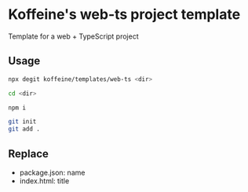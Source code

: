 # Koffeine's web-ts project template

Template for a web + TypeScript project

## Usage

```sh
npx degit koffeine/templates/web-ts <dir>

cd <dir>

npm i

git init
git add .
```

## Replace

- package.json: name
- index.html: title
